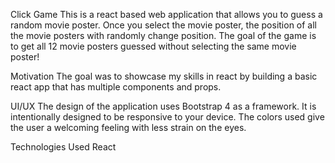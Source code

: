 Click Game
This is a react based web application that allows you to guess a random movie poster. Once you select the movie poster, the position of all the movie posters with randomly change position. The goal of the game is to get all 12 movie posters guessed without selecting the same movie poster!

Motivation
The goal was to showcase my skills in react by building a basic react app that has multiple components and props.

UI/UX
The design of the application uses Bootstrap 4 as a framework. It is intentionally designed to be responsive to your device. The colors used give the user a welcoming feeling with less strain on the eyes.

Technologies Used
React
